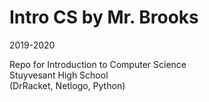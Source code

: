 # Intro CS by Mr. Brooks
2019-2020 

Repo for Introduction to Computer Science <br>
Stuyvesant High School <br>
(DrRacket, Netlogo, Python)
